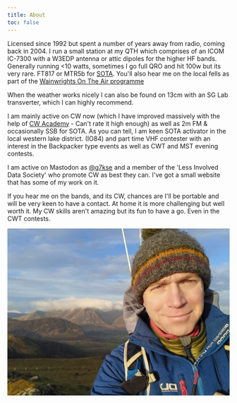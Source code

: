 ```yaml
---
title: About
toc: false
---
```



Licensed since 1992 but spent a number of years away from radio, coming back in 2004. I run a small station at my QTH which comprises of an ICOM IC-7300 with a W3EDP antenna or attic dipoles for the higher HF bands. Generally running <10 watts, sometimes I go full QRO and hit 100w but its very rare. FT817 or MTR5b for [SOTA](https://www.sota.org.uk/). You'll also hear me on the local fells as part of the [Wainwrights On The Air programme](https://wota.org.uk)

When the weather works nicely I can also be found on 13cm with an SG Lab transverter, which I can highly recommend.

I am mainly active on CW now (which I have improved massively with the help of [CW Academy](https://cwops.org/cw-academy/) - Can't rate it high enough) as well as 2m FM & occasionally SSB for SOTA. As you can tell, I am keen SOTA activator in the local western lake district. (IO84) and part time VHF contester with an interest in the Backpacker type events as well as CWT and MST evening contests.

I am active on Mastodon as [@g7kse](https://mastodon.radio/@g7kse) and a member of the 'Less Involved Data Society' who promote CW as best they can. I've got a small website that has some of my work on it.

If you hear me on the bands, and its CW, chances are I'll be portable and will be very keen to have a contact. At home it is more challenging but well worth it. My CW skills aren't amazing but its fun to have a go. Even in the CWT contests.

![Me on a fell somewhere](/static/profile.jpg)